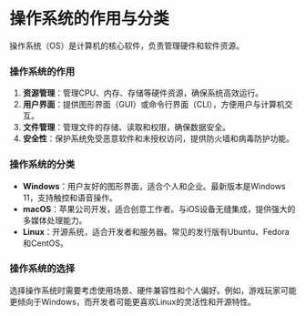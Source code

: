 # 操作系统的作用与分类

操作系统（OS）是计算机的核心软件，负责管理硬件和软件资源。

### 操作系统的作用
1. **资源管理**：管理CPU、内存、存储等硬件资源，确保系统高效运行。
2. **用户界面**：提供图形界面（GUI）或命令行界面（CLI），方便用户与计算机交互。
3. **文件管理**：管理文件的存储、读取和权限，确保数据安全。
4. **安全性**：保护系统免受恶意软件和未授权访问，提供防火墙和病毒防护功能。

### 操作系统的分类
- **Windows**：用户友好的图形界面，适合个人和企业。最新版本是Windows 11，支持触控和语音操作。
- **macOS**：苹果公司开发，适合创意工作者。与iOS设备无缝集成，提供强大的多媒体处理能力。
- **Linux**：开源系统，适合开发者和服务器。常见的发行版有Ubuntu、Fedora和CentOS。

### 操作系统的选择
选择操作系统时需要考虑使用场景、硬件兼容性和个人偏好。例如，游戏玩家可能更倾向于Windows，而开发者可能更喜欢Linux的灵活性和开源特性。

